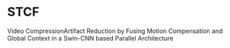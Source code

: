 # STCF
Video CompressionArtifact Reduction by Fusing Motion Compensation and Global Context in a Swin-CNN based Parallel Architecture
